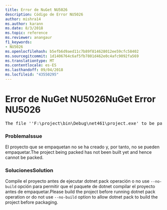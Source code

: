 ```yaml
---
title: Error de NuGet NU5026
description: Código de Error NU5026
author: mishra14
ms.author: karann
ms.date: 8/3/2018
ms.topic: reference
ms.reviewer: anangaur
f1_keywords:
- NU5026
ms.openlocfilehash: b5efb6d9aed11c7b89f814628012ee59cfc58402
ms.sourcegitcommit: 1d1406764c6af5fb7801d462e0c4afc9092fa569
ms.translationtype: MT
ms.contentlocale: es-ES
ms.lasthandoff: 09/04/2018
ms.locfileid: "43550295"
---
```

# <a name="nuget-error-nu5026"></a><span data-ttu-id="a7485-103">Error de NuGet NU5026</span><span class="sxs-lookup"><span data-stu-id="a7485-103">NuGet Error NU5026</span></span>
<pre>The file ''F:\project\bin\Debug\net461\project.exe' to be packed was not found on disk.</pre>

### <a name="issue"></a><span data-ttu-id="a7485-104">Problema</span><span class="sxs-lookup"><span data-stu-id="a7485-104">Issue</span></span>

<span data-ttu-id="a7485-105">El proyecto que se empaquetan no se ha creado y, por tanto, no se pueden empaquetar.</span><span class="sxs-lookup"><span data-stu-id="a7485-105">The project being packed has not been built yet and hence cannot be packed.</span></span>


### <a name="solution"></a><span data-ttu-id="a7485-106">Soluciones</span><span class="sxs-lookup"><span data-stu-id="a7485-106">Solution</span></span>

<span data-ttu-id="a7485-107">Compile el proyecto antes de ejecutar dotnet pack operación o no use `--no-build` opción para permitir que el paquete de dotnet compilar el proyecto antes de empaquetar.</span><span class="sxs-lookup"><span data-stu-id="a7485-107">Please build the project before running dotnet pack operation or do not use `--no-build` option to allow dotnet pack to build the project before packaging.</span></span>

